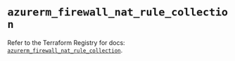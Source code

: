 # `azurerm_firewall_nat_rule_collection`

Refer to the Terraform Registry for docs: [`azurerm_firewall_nat_rule_collection`](https://registry.terraform.io/providers/hashicorp/azurerm/3.111.0/docs/resources/firewall_nat_rule_collection).
